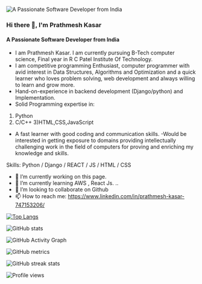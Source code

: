 ![A Passionate Software Developer from India](https://media.licdn.com/dms/image/C4D16AQH6acaXf2-Srw/profile-displaybackgroundimage-shrink_350_1400/0/1629284070126?e=1678924800&v=beta&t=baHer4haw8A7UbfPDvsLpafwZS1EcbgDw47tvqhnjgc)
### Hi there 👋, I'm Prathmesh Kasar
#### A Passionate Software Developer from India

- I am Prathmesh Kasar. I am currently pursuing B-Tech computer science, Final year in R C Patel Institute Of Technology.
- I am competitive programming Enthusiast, computer programmer with avid interest in Data Structures, Algorithms and Optimization and a quick learner who loves problem solving, web development and always willing to learn and grow more.
- Hand-on-experience in backend development (Django/python) and Implementation.
- Solid Programming expertise in:
1) Python
2) C/C++
3)HTML,CSS,JavaScript
- A fast learner with good coding and communication skills.
-Would be interested in getting exposure to domains providing intellectually challenging work in the field of computers for proving and enriching my knowledge and skills.

Skills: Python / Django / REACT / JS / HTML / CSS

- 🔭 I’m currently working on this page. 
- 🌱 I’m currently learning AWS , React Js. .. 
- 👯 I’m looking to collaborate on Github 
- 📫 How to reach me: https://www.linkedin.com/in/prathmesh-kasar-747153206/ 


[![Top Langs](https://github-readme-stats.vercel.app/api/top-langs/?username=Prathm18)](https://github.com/anuraghazra/github-readme-stats)

![GitHub stats](https://github-readme-stats.vercel.app/api?username=Prathm18&show_icons=true)  

![GitHub Activity Graph](https://activity-graph.herokuapp.com/graph?username=Prathm18)  

![GitHub metrics](https://metrics.lecoq.io/Prathm18)  

![GitHub streak stats](https://streak-stats.demolab.com/?user=Prathm18)  

![Profile views](https://gpvc.arturio.dev/Prathm18)  
